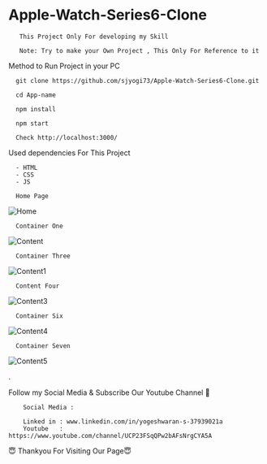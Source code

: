 # Apple-Watch-Series6-Clone

       
       This Project Only For developing my Skill
       
       Note: Try to make your Own Project , This Only For Reference to it
       
       
       
        
  Method to Run Project in your PC
       
       
      git clone https://github.com/sjyogi73/Apple-Watch-Series6-Clone.git
      
      cd App-name
      
      npm install
      
      npm start
      
      Check http://localhost:3000/
      
      
   Used dependencies For This Project
 
      - HTML
      - CSS
      - JS
      
      Home Page
![Home](https://user-images.githubusercontent.com/82278181/180454362-40ceb36a-4d1a-43b9-b1ab-4b368c88546f.png)


      Container One

![Content](https://user-images.githubusercontent.com/82278181/180454377-219f1c96-46b2-47a3-b836-87bf70e882b7.png)

      Container Three
 ![Content1](https://user-images.githubusercontent.com/82278181/180454410-a6edb924-53d1-43cf-a44c-101e681af1c1.png)

      Content Four
 ![Content3](https://user-images.githubusercontent.com/82278181/180454465-d737cad8-e3a2-49ad-8ea8-9bb2c0e36762.png)

      Container Six
 
![Content4](https://user-images.githubusercontent.com/82278181/180454519-60c98a4d-bca0-4a12-9c3b-a2bf0c342b2a.png)

      Container Seven
![Content5](https://user-images.githubusercontent.com/82278181/180454570-d4c80dbb-e5ff-4926-91d9-3b4f2e72a2f8.png)

        
.


Follow my Social Media & Subscribe Our Youtube Channel 🙏


        Social Media :

        Linked in : www.linkedin.com/in/yogeshwaran-s-37939021a
        Youtube   : https://www.youtube.com/channel/UCP23FSqQPw2bAFsNrgCYA5A
        
                   
😇 Thankyou For Visiting Our Page😇





